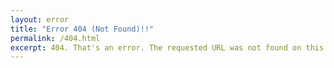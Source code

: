```yaml
---
layout: error
title: "Error 404 (Not Found)!!"
permalink: /404.html
excerpt: 404. That's an error. The requested URL was not found on this server. That's all we know.
---
```

<script type="text/javascript" src="//qzonestyle.gtimg.cn/qzone/hybrid/app/404/search_children.js" charset="utf-8" homePageUrl="{{ site.url }}" homePageName="返回{{ site.name }}"></script>
